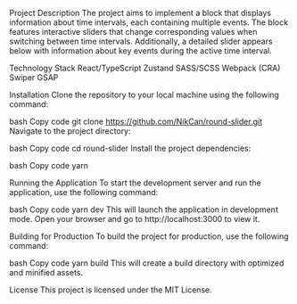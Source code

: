 Project Description
The project aims to implement a block that displays information about time intervals, each containing multiple events. The block features interactive sliders that change corresponding values when switching between time intervals. Additionally, a detailed slider appears below with information about key events during the active time interval.

Technology Stack
React/TypeScript
Zustand
SASS/SCSS
Webpack (CRA)
Swiper
GSAP

Installation
Clone the repository to your local machine using the following command:

bash
Copy code
git clone https://github.com/NikCan/round-slider.git
Navigate to the project directory:

bash
Copy code
cd round-slider
Install the project dependencies:

bash
Copy code
yarn

Running the Application
To start the development server and run the application, use the following command:

bash
Copy code
yarn dev
This will launch the application in development mode. Open your browser and go to http://localhost:3000 to view it.

Building for Production
To build the project for production, use the following command:

bash
Copy code
yarn build
This will create a build directory with optimized and minified assets.

License
This project is licensed under the MIT License.
